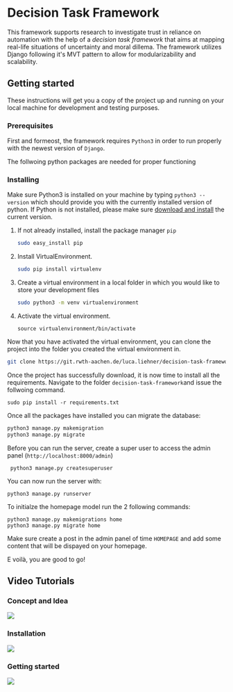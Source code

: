 # Decision Task Framework

This framework supports research to investigate trust in reliance on automation with the help of a *decision task framework* that aims at mapping real-life situations of uncertainty and moral dillema. The framework utilizes Django following it's MVT pattern to allow for modularizability and scalability. 

## Getting started 

These instructions will get you a copy of the project up and running on your local machine for development and testing purposes.

### Prerequisites

First and formeost, the framework requires `Python3` in order to run properly with the newest version of `Django`. 

The follwoing python packages are needed for proper functioning

### Installing

Make sure Python3 is installed on your machine by typing `python3 --version` which should provide you with the currently installed version of python. If Python is not installed, please make sure [download and install](https://www.python.org/downloads/) the current version. 

1. If not already installed, install the package manager `pip`

   ```bash
   sudo easy_install pip
   ```

2. Install VirtualEnvironment.

   ```bash
   sudo pip install virtualenv
   ```

3. Create a virtual environment in a local folder in which you would like to store your development files

   ```bash
   sudo python3 -m venv virtualenvironment
   ```

4. Activate the virtual environment.

   ```
   source virtualenvironment/bin/activate
   ```

Now that you have activated the virtual environment, you can clone the project into the folder you created the virtual environment in. 

```bash
git clone https://git.rwth-aachen.de/luca.liehner/decision-task-framework.git
```

Once the project has successfully download, it is now time to install all the requirements. Navigate to the folder `decision-task-framework`and issue the follwoing command. 

```
sudo pip install -r requirements.txt
```

Once all the packages have installed you can migrate the database: 

```bash
python3 manage.py makemigration
python3 manage.py migrate
```

Before you can run the server, create a super user to access the admin panel (`http://localhost:8000/admin`)

```
 python3 manage.py createsuperuser
```

You can now run the server with:

```
python3 manage.py runserver
```



To initialze the homepage model run the 2 following commands:

```
python3 manage.py makemigrations home
python3 manage.py migrate home
```

Make sure create a post in the admin panel of time `HOMEPAGE` and add some content that will be dispayed on your homepage. 

E voilà, you are good to go!

## Video Tutorials

### Concept and Idea

[![](http://img.youtube.com/vi/oom6X5pA7gU/0.jpg)](http://www.youtube.com/watch?v=oom6X5pA7gU "")

### Installation

[![](http://img.youtube.com/vi/TEdEP_7UoQQ/0.jpg)](http://www.youtube.com/watch?v=TEdEP_7UoQQ "")

### Getting started 

[![](http://img.youtube.com/vi/4kdTDaiT_UI/0.jpg)](http://www.youtube.com/watch?v=4kdTDaiT_UI "")


